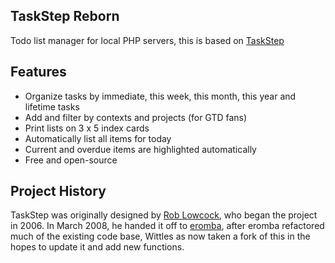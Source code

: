 TaskStep Reborn
---
Todo list manager for local PHP servers, this is based on [TaskStep](http://www.taskstep.org)


Features
---

- Organize tasks by immediate, this week, this month, this year and lifetime tasks
- Add and filter by contexts and projects (for GTD fans)
- Print lists on 3 x 5 index cards
- Automatically list all items for today
- Current and overdue items are highlighted automatically
- Free and open-source


Project History
---

TaskStep was originally designed by [Rob Lowcock](http://www.cunningtitle.com), who began the project in 2006. In March 2008, he handed it off to [eromba](https://www.github.com/eromba), after eromba refactored much of the existing code base, Wittles as now taken a fork of this in the hopes to update it and add new functions.


